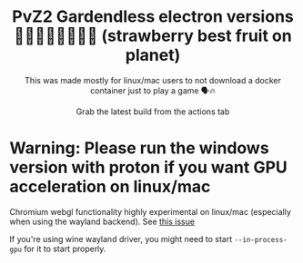<div align="center">

# PvZ2 Gardendless electron versions 🍓🍓🍓🍓🍓🍓🍓🍓 (strawberry best fruit on planet)

This was made mostly for linux/mac users to not download a docker container just to play a game 🗣️🔥

Grab the latest build from the actions tab

<div align="left">

# Warning: Please run the windows version with proton if you want GPU acceleration on linux/mac

Chromium webgl functionality highly experimental on linux/mac (especially when using the wayland backend). See [this issue](https://github.com/Gzh0821/pvzg_site/issues/85)

If you're using wine wayland driver, you might need to start `--in-process-gpu` for it to start properly.
